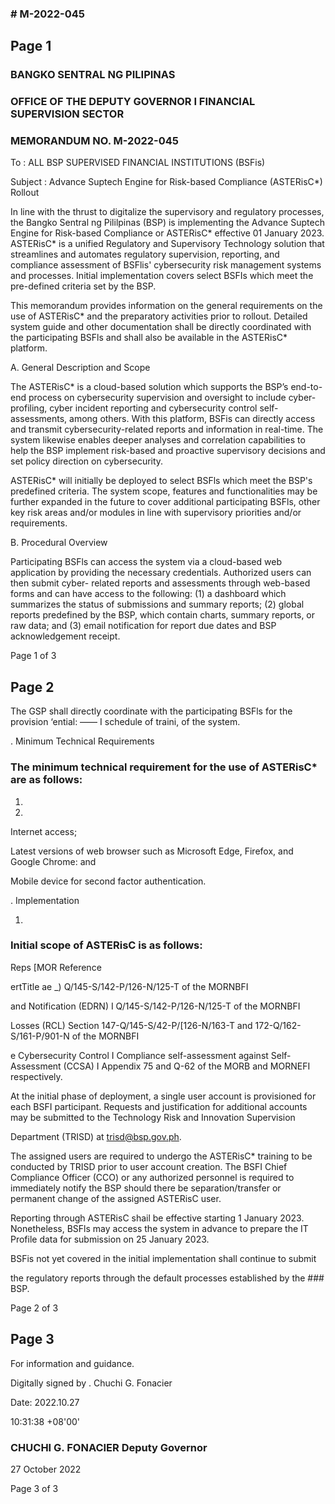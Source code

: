 ### # M-2022-045

## Page 1

### BANGKO SENTRAL NG PILIPINAS

### OFFICE OF THE DEPUTY GOVERNOR I FINANCIAL SUPERVISION SECTOR

### MEMORANDUM NO. M-2022-045

To : ALL BSP SUPERVISED FINANCIAL INSTITUTIONS (BSFis)

Subject : Advance Suptech Engine for Risk-based Compliance (ASTERisC*) Rollout

In line with the thrust to digitalize the supervisory and regulatory processes, the Bangko Sentral ng Pililpinas (BSP) is implementing the Advance Suptech Engine for Risk-based Compliance or ASTERisC* effective 01 January 2023. ASTERisC* is a unified Regulatory and Supervisory Technology solution that streamlines and automates regulatory supervision, reporting, and compliance assessment of BSFlis' cybersecurity risk management systems and processes. Initial implementation covers select BSFIs which meet the pre-defined criteria set by the BSP.

This memorandum provides information on the general requirements on the use of ASTERisC* and the preparatory activities prior to rollout. Detailed system guide and other documentation shall be directly coordinated with the participating BSFls and shall also be available in the ASTERisC* platform.

A. General Description and Scope

The ASTERisC* is a cloud-based solution which supports the BSP’s end-to-end process on cybersecurity supervision and oversight to include cyber-profiling, cyber incident reporting and cybersecurity control self-assessments, among others. With this platform, BSFis can directly access and transmit cybersecurity-related reports and information in real-time. The system likewise enables deeper analyses and correlation capabilities to help the BSP implement risk-based and proactive supervisory decisions and set policy direction on cybersecurity.

ASTERisC* will initially be deployed to select BSFls which meet the BSP's predefined criteria. The system scope, features and functionalities may be further expanded in the future to cover additional participating BSFls, other key risk areas and/or modules in line with supervisory priorities and/or requirements.

B. Procedural Overview

Participating BSFls can access the system via a cloud-based web application by providing the necessary credentials. Authorized users can then submit cyber- related reports and assessments through web-based forms and can have access to the following: (1) a dashboard which summarizes the status of submissions and summary reports; (2) global reports predefined by the BSP, which contain charts, summary reports, or raw data; and (3) email notification for report due dates and BSP acknowledgement receipt.

Page 1 of 3

## Page 2

The GSP shall directly coordinate with the participating BSFls for the provision ‘ential: —— I schedule of traini, of the system.

. Minimum Technical Requirements

### The minimum technical requirement for the use of ASTERisC* are as follows:

1.

2.

Internet access;

Latest versions of web browser such as Microsoft Edge, Firefox, and Google Chrome: and

Mobile device for second factor authentication.

. Implementation

1.

### Initial scope of ASTERisC is as follows:

Reps [MOR Reference

ertTitle ae _) Q/145-S/142-P/126-N/125-T of the MORNBFI

and Notification (EDRN) I Q/145-S/142-P/126-N/125-T of the MORNBFI

Losses (RCL) Section 147-Q/145-S/42-P/[126-N/163-T and 172-Q/162-S/161-P/901-N of the MORNBFI

e Cybersecurity Control I Compliance self-assessment against Self-Assessment (CCSA) I Appendix 75 and Q-62 of the MORB and MORNEFI respectively.

At the initial phase of deployment, a single user account is provisioned for each BSFI participant. Requests and justification for additional accounts may be submitted to the Technology Risk and Innovation Supervision

Department (TRISD) at trisd@bsp.gov.ph.

The assigned users are required to undergo the ASTERisC* training to be conducted by TRISD prior to user account creation. The BSFI Chief Compliance Officer (CCO) or any authorized personnel is required to immediately notify the BSP should there be separation/transfer or permanent change of the assigned ASTERisC user.

Reporting through ASTERisC shail be effective starting 1 January 2023. Nonetheless, BSFls may access the system in advance to prepare the IT Profile data for submission on 25 January 2023.

BSFis not yet covered in the initial implementation shall continue to submit

the regulatory reports through the default processes established by the ### BSP.

Page 2 of 3

## Page 3

For information and guidance.

Digitally signed by . Chuchi G. Fonacier

Date: 2022.10.27

10:31:38 +08'00'

### CHUCHI G. FONACIER Deputy Governor

27 October 2022

Page 3 of 3 
